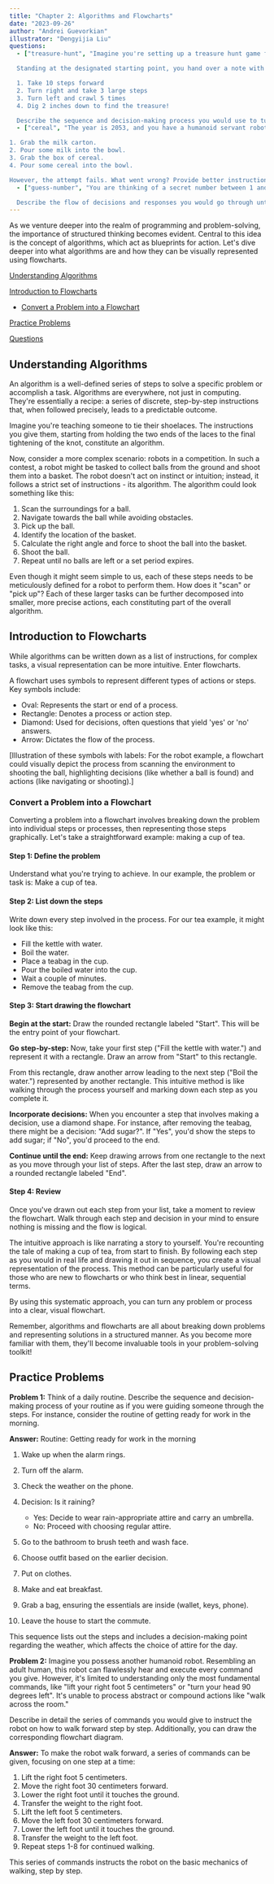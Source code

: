 ```yaml
---
title: "Chapter 2: Algorithms and Flowcharts"
date: "2023-09-26"
author: "Andrei Guevorkian"
illustrator: "Dengyijia Liu"
questions:
  - ["treasure-hunt", "Imagine you're setting up a treasure hunt game for your friend. You've buried a treasure and only you know its location. Now, it's your friend's turn to find it. However, there's a twist: your friend, much like a computer, requires precise and unambiguous instructions to accomplish the task.

  Standing at the designated starting point, you hand over a note with the following instructions:

  1. Take 10 steps forward
  2. Turn right and take 3 large steps
  3. Turn left and crawl 5 times
  4. Dig 2 inches down to find the treasure!

  Describe the sequence and decision-making process you would use to turn these instructions into a flowchart. Be sure to mention any symbols and their meanings."]
  - ["cereal", "The year is 2053, and you have a humanoid servant robot at home, equipped with advanced visual sensors. You want to ask the robot to make you some cereal, but unfortunately, \"making cereal\" is too complex of a task for this early version of a servant robot. You've prepped the table with a bowl, cereal, and milk in front of the robot and decided to give it the following instructions (assuming the robot understands the concept of pouring):

1. Grab the milk carton.
2. Pour some milk into the bowl.
3. Grab the box of cereal.
4. Pour some cereal into the bowl.

However, the attempt fails. What went wrong? Provide better instructions."]
  - ["guess-number", "You are thinking of a secret number between 1 and 100, and you ask your friend to guess it. If their guess is too high, you respond with \"Too high\". If their guess is too low, you say \"Too low\". Your friend continues guessing based on your feedback until they correctly guess the secret number.

  Describe the flow of decisions and responses you would go through until the correct number is identified, as if you were instructing someone to create a flowchart for the game."]
---
```


As we venture deeper into the realm of programming and problem-solving, the importance of structured thinking becomes evident. Central to this idea is the concept of algorithms, which act as blueprints for action. Let's dive deeper into what algorithms are and how they can be visually represented using flowcharts.

[Understanding Algorithms](#understanding-algorithms)

[Introduction to Flowcharts](#introduction-to-flowcharts)

- [Convert a Problem into a Flowchart](#convert-a-problem-into-a-flowchart)

[Practice Problems](#practice-problems)

[Questions](#questions)

## Understanding Algorithms

An algorithm is a well-defined series of steps to solve a specific problem or accomplish a task. Algorithms are everywhere, not just in computing. They're essentially a recipe: a series of discrete, step-by-step instructions that, when followed precisely, leads to a predictable outcome.

Imagine you're teaching someone to tie their shoelaces. The instructions you give them, starting from holding the two ends of the laces to the final tightening of the knot, constitute an algorithm.

Now, consider a more complex scenario: robots in a competition. In such a contest, a robot might be tasked to collect balls from the ground and shoot them into a basket. The robot doesn't act on instinct or intuition; instead, it follows a strict set of instructions - its algorithm. The algorithm could look something like this:

1. Scan the surroundings for a ball.
2. Navigate towards the ball while avoiding obstacles.
3. Pick up the ball.
4. Identify the location of the basket.
5. Calculate the right angle and force to shoot the ball into the basket.
6. Shoot the ball.
7. Repeat until no balls are left or a set period expires.

Even though it might seem simple to us, each of these steps needs to be meticulously defined for a robot to perform them. How does it "scan" or "pick up"? Each of these larger tasks can be further decomposed into smaller, more precise actions, each constituting part of the overall algorithm.

## Introduction to Flowcharts

While algorithms can be written down as a list of instructions, for complex tasks, a visual representation can be more intuitive. Enter flowcharts.

A flowchart uses symbols to represent different types of actions or steps. Key symbols include:

- Oval: Represents the start or end of a process.
- Rectangle: Denotes a process or action step.
- Diamond: Used for decisions, often questions that yield 'yes' or 'no' answers.
- Arrow: Dictates the flow of the process.

[Illustration of these symbols with labels: For the robot example, a flowchart could visually depict the process from scanning the environment to shooting the ball, highlighting decisions (like whether a ball is found) and actions (like navigating or shooting).]

### Convert a Problem into a Flowchart

Converting a problem into a flowchart involves breaking down the problem into individual steps or processes, then representing those steps graphically. Let's take a straightforward example: making a cup of tea.

#### Step 1: Define the problem

Understand what you're trying to achieve. In our example, the problem or task is: Make a cup of tea.

#### Step 2: List down the steps

Write down every step involved in the process. For our tea example, it might look like this:

- Fill the kettle with water.
- Boil the water.
- Place a teabag in the cup.
- Pour the boiled water into the cup.
- Wait a couple of minutes.
- Remove the teabag from the cup.

#### Step 3: Start drawing the flowchart

**Begin at the start:**
Draw the rounded rectangle labeled "Start". This will be the entry point of your flowchart.

**Go step-by-step:**
Now, take your first step ("Fill the kettle with water.") and represent it with a rectangle. Draw an arrow from "Start" to this rectangle.

From this rectangle, draw another arrow leading to the next step ("Boil the water.") represented by another rectangle. This intuitive method is like walking through the process yourself and marking down each step as you complete it.

**Incorporate decisions:**
When you encounter a step that involves making a decision, use a diamond shape. For instance, after removing the teabag, there might be a decision: "Add sugar?". If "Yes", you'd show the steps to add sugar; if "No", you'd proceed to the end.

**Continue until the end:**
Keep drawing arrows from one rectangle to the next as you move through your list of steps. After the last step, draw an arrow to a rounded rectangle labeled "End".

#### Step 4: Review

Once you've drawn out each step from your list, take a moment to review the flowchart. Walk through each step and decision in your mind to ensure nothing is missing and the flow is logical.

The intuitive approach is like narrating a story to yourself. You're recounting the tale of making a cup of tea, from start to finish. By following each step as you would in real life and drawing it out in sequence, you create a visual representation of the process. This method can be particularly useful for those who are new to flowcharts or who think best in linear, sequential terms.

<!-- [Illustration of tea making process] -->

By using this systematic approach, you can turn any problem or process into a clear, visual flowchart.

Remember, algorithms and flowcharts are all about breaking down problems and representing solutions in a structured manner. As you become more familiar with them, they'll become invaluable tools in your problem-solving toolkit!

## Practice Problems

**Problem 1:**
Think of a daily routine. Describe the sequence and decision-making process of your routine as if you were guiding someone through the steps. For instance, consider the routine of getting ready for work in the morning.

**Answer:**
Routine: Getting ready for work in the morning

1. Wake up when the alarm rings.
2. Turn off the alarm.
3. Check the weather on the phone.
4. Decision: Is it raining?

    - Yes: Decide to wear rain-appropriate attire and carry an umbrella.
    - No: Proceed with choosing regular attire.

5. Go to the bathroom to brush teeth and wash face.
6. Choose outfit based on the earlier decision.
7. Put on clothes.
8. Make and eat breakfast.
9. Grab a bag, ensuring the essentials are inside (wallet, keys, phone).
10. Leave the house to start the commute.

This sequence lists out the steps and includes a decision-making point regarding the weather, which affects the choice of attire for the day.

**Problem 2:** Imagine you possess another humanoid robot. Resembling an adult human, this robot can flawlessly hear and execute every command you give. However, it's limited to understanding only the most fundamental commands, like "lift your right foot 5 centimeters" or "turn your head 90 degrees left". It's unable to process abstract or compound actions like "walk across the room."

Describe in detail the series of commands you would give to instruct the robot on how to walk forward step by step. Additionally, you can draw the corresponding flowchart diagram.

**Answer:**
To make the robot walk forward, a series of commands can be given, focusing on one step at a time:

1. Lift the right foot 5 centimeters.
2. Move the right foot 30 centimeters forward.
3. Lower the right foot until it touches the ground.
4. Transfer the weight to the right foot.
5. Lift the left foot 5 centimeters.
6. Move the left foot 30 centimeters forward.
7. Lower the left foot until it touches the ground.
8. Transfer the weight to the left foot.
9. Repeat steps 1-8 for continued walking.

This series of commands instructs the robot on the basic mechanics of walking, step by step.

<!-- [Flowchart diagram] -->
